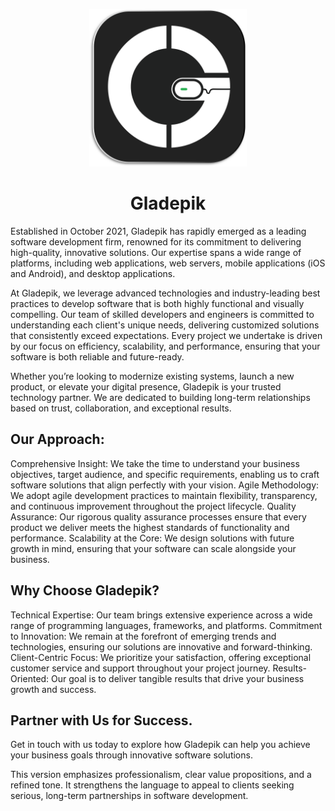 
 <p align="center">
  <img src="2024gladepik.svg" width="50%" alt="Gladepik"> 
</p>



<h1 align="center">Gladepik</h1>

Established in October 2021, Gladepik has rapidly emerged as a leading software development firm, renowned for its commitment to delivering high-quality, innovative solutions. Our expertise spans a wide range of platforms, including web applications, web servers, mobile applications (iOS and Android), and desktop applications.

At Gladepik, we leverage advanced technologies and industry-leading best practices to develop software that is both highly functional and visually compelling. Our team of skilled developers and engineers is committed to understanding each client's unique needs, delivering customized solutions that consistently exceed expectations. Every project we undertake is driven by our focus on efficiency, scalability, and performance, ensuring that your software is both reliable and future-ready.

Whether you’re looking to modernize existing systems, launch a new product, or elevate your digital presence, Gladepik is your trusted technology partner. We are dedicated to building long-term relationships based on trust, collaboration, and exceptional results.

## Our Approach:

Comprehensive Insight: We take the time to understand your business objectives, target audience, and specific requirements, enabling us to craft software solutions that align perfectly with your vision.
Agile Methodology: We adopt agile development practices to maintain flexibility, transparency, and continuous improvement throughout the project lifecycle.
Quality Assurance: Our rigorous quality assurance processes ensure that every product we deliver meets the highest standards of functionality and performance.
Scalability at the Core: We design solutions with future growth in mind, ensuring that your software can scale alongside your business.

## Why Choose Gladepik?

Technical Expertise: Our team brings extensive experience across a wide range of programming languages, frameworks, and platforms.
Commitment to Innovation: We remain at the forefront of emerging trends and technologies, ensuring our solutions are innovative and forward-thinking.
Client-Centric Focus: We prioritize your satisfaction, offering exceptional customer service and support throughout your project journey.
Results-Oriented: Our goal is to deliver tangible results that drive your business growth and success.

## Partner with Us for Success.

Get in touch with us today to explore how Gladepik can help you achieve your business goals through innovative software solutions.

This version emphasizes professionalism, clear value propositions, and a refined tone. It strengthens the language to appeal to clients seeking serious, long-term partnerships in software development.

 
